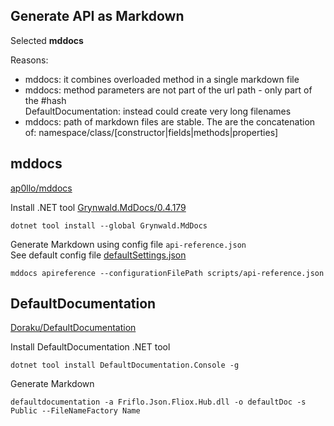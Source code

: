 ## Generate API as Markdown


Selected **mddocs**

Reasons:
- mddocs: it combines overloaded method in a single markdown file
- mddocs: method parameters are not part of the url path - only part of the #hash  
  DefaultDocumentation: instead could create very long filenames
- mddocs: path of markdown files are stable. The are the concatenation of: namespace/class/[constructor|fields|methods|properties]



## **mddocs**

[ap0llo/mddocs](https://github.com/ap0llo/mddocs)


Install .NET tool [Grynwald.MdDocs/0.4.179](https://www.nuget.org/packages/Grynwald.MdDocs/0.4.179)
```
dotnet tool install --global Grynwald.MdDocs
```

Generate Markdown using config file `api-reference.json`  
See default config file [defaultSettings.json](https://github.com/ap0llo/mddocs/blob/master/src/MdDocs.Common/Configuration/defaultSettings.json)
```
mddocs apireference --configurationFilePath scripts/api-reference.json
```


## **DefaultDocumentation**

[Doraku/DefaultDocumentation](https://github.com/Doraku/DefaultDocumentation)

Install DefaultDocumentation .NET tool
```
dotnet tool install DefaultDocumentation.Console -g
```

Generate Markdown
```
defaultdocumentation -a Friflo.Json.Fliox.Hub.dll -o defaultDoc -s Public --FileNameFactory Name
```
